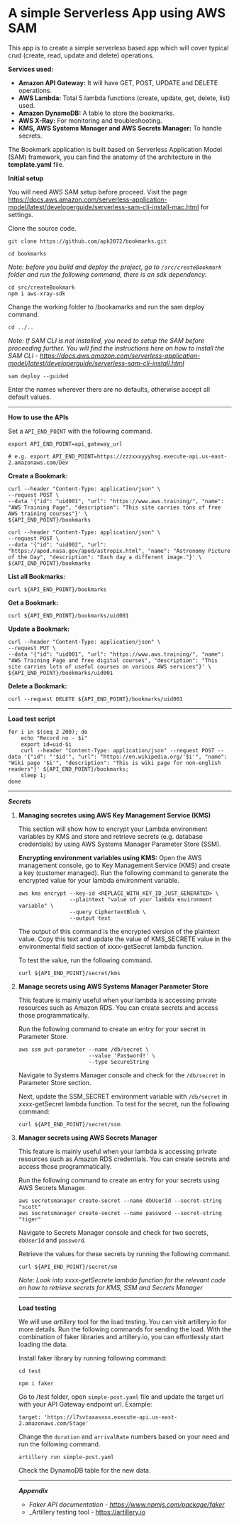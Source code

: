 # A simple Serverless App using AWS SAM

This app is to create a simple serverless based app which will cover typical crud (create, read, update and delete) operations.

**Services used:**

- **Amazon API Gateway:** It will have GET, POST, UPDATE and DELETE operations.
- **AWS Lambda:** Total 5 lambda functions (create, update, get, delete, list) used.
- **Amazon DynamoDB:** A table to store the bookmarks.
- **AWS X-Ray:** For monitoring and troubleshooting.
- **KMS, AWS Systems Manager and AWS Secrets Manager:** To handle secrets.

The Bookmark application is built based on Serverless
Application Model (SAM) framework, you can find the anatomy of the architecture in the **template.yaml** file.

**Initial setup**

You will need AWS SAM setup before proceed. Visit the page https://docs.aws.amazon.com/serverless-application-model/latest/developerguide/serverless-sam-cli-install-mac.html for settings.

Clone the source code.

```
git clone https://github.com/apk2072/bookmarks.git
```

```
cd bookmarks
```

_Note: before you build and deploy the project, go to `/src/createBookmark` folder and run the following command, there is an sdk dependency:_

```
cd src/createBookmark
npm i aws-xray-sdk
```

Change the working folder to /bookamarks and run the sam deploy command.

```
cd ../..
```

_Note: If SAM CLI is not installed, you need to setup the SAM before proceeding further. You will find the instructions here on how to install the SAM CLI - https://docs.aws.amazon.com/serverless-application-model/latest/developerguide/serverless-sam-cli-install.html_

```
sam deploy --guided
```

Enter the names wherever there are no defaults, otherwise accept all default values.

---
**How to use the APIs**

Set a `API_END_POINT` with the following command.

```
export API_END_POINT=api_gateway_url

# e.g. export API_END_POINT=https://zzzxxxyyyhsg.execute-api.us-east-2.amazonaws.com/Dev

```

**Create a Bookmark:**

```
curl --header "Content-Type: application/json" \
--request POST \
--data '{"id": "uid001", "url": "https://www.aws.training/", "name": "AWS Training Page", "description": "This site carries tons of free AWS training courses"}' \
${API_END_POINT}/bookmarks
```

```
curl --header "Content-Type: application/json" \
--request POST \
--data '{"id": "uid002", "url": "https://apod.nasa.gov/apod/astropix.html", "name": "Astronomy Picture of the Day", "description": "Each day a different image."}' \
${API_END_POINT}/bookmarks
```

**List all Bookmarks:**

```
curl ${API_END_POINT}/bookmarks
```

**Get a Bookmark:**

```
curl ${API_END_POINT}/bookmarks/uid001
```

**Update a Bookmark:**

```
curl --header "Content-Type: application/json" \
--request PUT \
--data '{"id": "uid001", "url": "https://www.aws.training/", "name": "AWS Training Page and free digital courses", "description": "This site carries lots of useful courses on various AWS services"}' \
${API_END_POINT}/bookmarks/uid001
```

**Delete a Bookmark:**

```
curl --request DELETE ${API_END_POINT}/bookmarks/uid001
```

---
**Load test script**

```
for i in $(seq 2 200); do
    echo "Record no - $i" 
    export id=uid-$i
    curl --header "Content-Type: application/json" --request POST --data '{"id": "'$id'", "url": "https://en.wikipedia.org/'$i'", "name": "Wiki page '$i'", "description": "This is wiki page for non-english readers"}' ${API_END_POINT}/bookmarks; 
    sleep 1;
done
```

---

***Secrets***

1. **Managing secretes using AWS Key Management Service (KMS)**

    This section will show how to encrypt your Lambda environment variables by KMS and store and retrieve secrets (e.g. database credentials) by using AWS Systems Manager Parameter Store (SSM).

    
    **Encrypting environment variables using KMS:**
    Open the AWS management console, go to Key Management Service (KMS) and create a key (customer managed). Run the following command to generate the encrypted value for your lambda environment variable.

    ```
    aws kms encrypt --key-id <REPLACE_WITH_KEY_ID_JUST_GENERATED> \
                    --plaintext "value of your lambda environment variable" \
                    --query CiphertextBlob \
                    --output text

    ```

    The output of this command is the encrypted version of the plaintext value. Copy this text and update the value of KMS_SECRETE value in the environmental field section of xxxx-getSecret lambda function.
    
    To test the value, run the following command.

    ```
    curl ${API_END_POINT}/secret/kms
    ```

1. **Manage secrets using AWS Systems Manager Parameter Store**

    This feature is mainly useful when your lambda is accessing private resources such as Amazon RDS. You can create secrets and access those programmatically.

    Run the following command to create an entry for your secret in Parameter Store.

    ```
    aws ssm put-parameter --name /db/secret \
                          --value 'Pas$word!' \
                          --type SecureString

    ``` 

    Navigate to Systems Manager console and check for the `/db/secret` in Parameter Store section.

    Next, update the SSM_SECRET environment variable with `/db/secret` in xxxx-getSecret lambda function. To test for the secret, run the following command:

    ```
    curl ${API_END_POINT}/secret/ssm
    ```

1. **Manager secrets using AWS Secrets Manager**

    This feature is mainly useful when your lambda is accessing private resources such as Amazon RDS credentials. You can create secrets and access those programmatically.

    Run the following command to create an entry for your secrets using AWS Secrets Manager.

    ```
    aws secretsmanager create-secret --name dbUserId --secret-string "scott"
    aws secretsmanager create-secret --name password --secret-string "tiger"   
    ``` 

    Navigate to Secrets Manager console and check for two secrets, `dbUserId` and `password`.

    Retrieve the values for these secrets by running the following command.

    ```
    curl ${API_END_POINT}/secret/sm
    ```

    _Note: Look into xxxx-getSecrete lambda function for the relevant code on how to retrieve secrets for KMS, SSM and Secrets Manager_

    ---
    **Load testing**

    We will use *artillery* tool for the load testing. You can visit artillery.io for more details. Run the following commands for sending the load. With the combination of faker libraries and artillery.io, you can effortlessly start loading the data.

    Install faker library by running following command:

    ```
    cd test
    ```

    ```
    npm i faker
    ```

    Go to /test folder, open `simple-post.yaml` file and update the target url with your API Gateway endpoint url. Example:
    
    `target: 'https://l7svtaxasxxx.execute-api.us-east-2.amazonaws.com/Stage'`

    Change the `duration` and `arrivalRate` numbers based on your need and run the following command.

    ```
    artillery run simple-post.yaml
    ```

    Check the DynamoDB table for the new data.

    ---
    ***Appendix***

    - _Faker API documentation - https://www.npmjs.com/package/faker_
    - _Artillery testing tool - https://artillery.io



